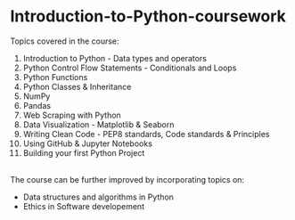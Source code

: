 # Introduction-to-Python-coursework

Topics covered in the course:
1. Introduction to Python - Data types and operators
2. Python Control Flow Statements - Conditionals and Loops
3. Python Functions
4. Python Classes & Inheritance
5. NumPy
6. Pandas
7. Web Scraping with Python
8. Data Visualization - Matplotlib & Seaborn
9. Writing Clean Code - PEP8 standards, Code standards & Principles
10. Using GitHub & Jupyter Notebooks
11. Building your first Python Project
<br/>
The course can be further improved by incorporating topics on:
<ul>
  <li>Data structures and algorithms in Python</li>
  <li>Ethics in Software developement</li>
</ul>
